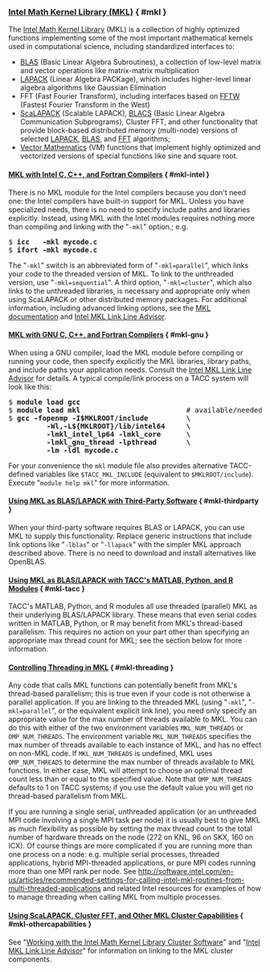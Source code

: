 ### [Intel Math Kernel Library (MKL)](#mkl) { #mkl }

The [Intel Math Kernel Library](http://software.intel.com/intel-mkl) (MKL) is a collection of highly optimized functions implementing some of the most important mathematical kernels used in computational science, including standardized interfaces to:

* [BLAS](http://netlib.org/blas) (Basic Linear Algebra Subroutines), a collection of low-level matrix and vector operations like matrix-matrix multiplication 
* [LAPACK](http://netlib.org/lapack) (Linear Algebra PACKage), which includes higher-level linear algebra algorithms like Gaussian Elimination
* FFT (Fast Fourier Transform), including interfaces based on [FFTW](http://fftw.org) (Fastest Fourier Transform in the West)
* [ScaLAPACK](http://netlib.org/scalapack) (Scalable LAPACK), [BLACS](http://netlib.org/blacs) (Basic Linear Algebra Communication Subprograms), Cluster FFT, and other functionality that provide block-based distributed memory (multi-node) versions of selected [LAPACK](https://software.intel.com/en-us/mkl-developer-reference-c-lapack-routines), [BLAS](https://software.intel.com/en-us/mkl-developer-reference-c-blas-and-sparse-blas-routines), and [FFT](https://software.intel.com/en-us/mkl-developer-reference-c-fft-functions) algorithms;
* [Vector Mathematics](http://software.intel.com/en-us/node/521751) (VM) functions that implement highly optimized and vectorized versions of special functions like sine and square root.

#### [MKL with Intel C, C++, and Fortran Compilers](#mkl-intel) { #mkl-intel }

There is no MKL module for the Intel compilers because you don't need one: the Intel compilers have built-in support for MKL. Unless you have specialized needs, there is no need to specify include paths and libraries explicitly. Instead, using MKL with the Intel modules requires nothing more than compiling and linking with the <span style="white-space: nowrap;">"`-mkl`"</span> option.; e.g.

<pre class="cmd-line">
$ <b>icc   -mkl mycode.c</b>
$ <b>ifort -mkl mycode.c</b></pre>

The "`-mkl`" switch is an abbreviated form of <span style="white-space: nowrap;">"`-mkl=parallel`"</span>, which links your code to the threaded version of MKL. To link to the unthreaded version, use <span style="white-space: nowrap;">"`-mkl=sequential`"</span>. A third option, <span style="white-space: nowrap;">"`-mkl=cluster`"</span>, which also links to the unthreaded libraries, is necessary and appropriate only when using ScaLAPACK or other distributed memory packages. For additional information, including advanced linking options, see the [MKL documentation](http://software.intel.com/intel-mkl) and [Intel MKL Link Line Advisor](http://software.intel.com/en-us/articles/intel-mkl-link-line-advisor).


#### [MKL with GNU C, C++, and Fortran Compilers](#mkl-gnu) { #mkl-gnu }

When using a GNU compiler, load the MKL module before compiling or running your code, then specify explicitly the MKL libraries, library paths, and include paths your application needs. Consult the [Intel MKL Link Line Advisor](http://software.intel.com/en-us/articles/intel-mkl-link-line-advisor) for details. A typical compile/link process on a TACC system will look like this:

<pre class="cmd-line">
$ <b>module load gcc</b>
$ <b>module load mkl</b>                         # available/needed only for GNU compilers
$ <b>gcc -fopenmp -I$MKLROOT/include         \
		 -Wl,-L${MKLROOT}/lib/intel64     \
		 -lmkl_intel_lp64 -lmkl_core      \
		 -lmkl_gnu_thread -lpthread       \
		 -lm -ldl mycode.c</b>
</pre>

For your convenience the `mkl` module file also provides alternative TACC-defined variables like `$TACC_MKL_INCLUDE` (equivalent to `$MKLROOT/include`). Execute "`module help mkl`" for more information.

#### [Using MKL as BLAS/LAPACK with Third-Party Software](#mkl-thirdparty) { #mkl-thirdparty }

When your third-party software requires BLAS or LAPACK, you can use MKL to supply this functionality. Replace generic instructions that include link options like <span style="white-space: nowrap;">"`-lblas`"</span> or <span style="white-space: nowrap;">"`-llapack`"</span> with the simpler MKL approach described above. There is no need to download and install alternatives like OpenBLAS.

#### [Using MKL as BLAS/LAPACK with TACC's MATLAB, Python, and R Modules](#mkl-tacc) { #mkl-tacc }

TACC's MATLAB, Python, and R modules all use threaded (parallel) MKL as their underlying BLAS/LAPACK library. These means that even serial codes written in MATLAB, Python, or R may benefit from MKL's thread-based parallelism. This requires no action on your part other than specifying an appropriate max thread count for MKL; see the section below for more information.

#### [Controlling Threading in MKL](#mkl-threading) { #mkl-threading }

Any code that calls MKL functions can potentially benefit from MKL's thread-based parallelism; this is true even if your code is not otherwise a parallel application. If you are linking to the threaded MKL (using <span style="white-space: nowrap;">"`-mkl`"</span>, <span style="white-space: nowrap;">"`-mkl=parallel`"</span>, or the equivalent explicit link line), you need only specify an appropriate value for the max number of threads available to MKL. You can do this with either of the two environment variables `MKL_NUM_THREADS` or `OMP_NUM_THREADS`. The environment variable `MKL_NUM_THREADS` specifies the max number of threads available to each instance of MKL, and has no effect on non-MKL code. If `MKL_NUM_THREADS` is undefined, MKL uses `OMP_NUM_THREADS` to determine the max number of threads available to MKL functions. In either case, MKL will attempt to choose an optimal thread count less than or equal to the specified value. Note that `OMP_NUM_THREADS` defaults to 1 on TACC systems; if you use the default value you will get no thread-based parallelism from MKL.

If you are running a single serial, unthreaded application (or an unthreaded MPI code involving a single MPI task per node) it is usually best to give MKL as much flexibility as possible by setting the max thread count to the total number of hardware threads on the node (272 on KNL, 96 on SKX, 160 on ICX). Of course things are more complicated if you are running more than one process on a node: e.g. multiple serial processes, threaded applications, hybrid MPI-threaded applications, or pure MPI codes running more than one MPI rank per node. See <http://software.intel.com/en-us/articles/recommended-settings-for-calling-intel-mkl-routines-from-multi-threaded-applications> and related Intel resources for examples of how to manage threading when calling MKL from multiple processes. 

#### [Using ScaLAPACK, Cluster FFT, and Other MKL Cluster Capabilities](#mkl-othercapabilities) { #mkl-othercapabilities }

See "[Working with the Intel Math Kernel Library Cluster Software](https://software.intel.com/en-us/mkl-linux-developer-guide-working-with-the-intel-math-kernel-library-cluster-software)" and "[Intel MKL Link Line Advisor](http://software.intel.com/en-us/articles/intel-mkl-link-line-advisor)" for information on linking to the MKL cluster components.
